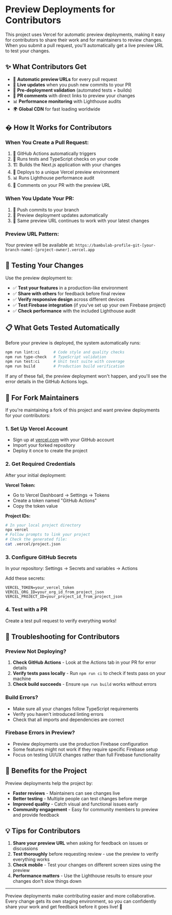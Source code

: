 # Preview Deployments for Contributors

This project uses Vercel for automatic preview deployments, making it easy for contributors to share their work and for maintainers to review changes. When you submit a pull request, you'll automatically get a live preview URL to test your changes.

## ✨ What Contributors Get

- 🚀 **Automatic preview URLs** for every pull request
- 🔄 **Live updates** when you push new commits to your PR
- 🧪 **Pre-deployment validation** (automated tests + builds)
- 💬 **PR comments** with direct links to preview your changes
- 📊 **Performance monitoring** with Lighthouse audits
- 🌍 **Global CDN** for fast loading worldwide

## � How It Works for Contributors

### When You Create a Pull Request:
1. 🔄 GitHub Actions automatically triggers
2. 🧪 Runs tests and TypeScript checks on your code
3. 🏗️ Builds the Next.js application with your changes
4. 🚀 Deploys to a unique Vercel preview environment
5. 📊 Runs Lighthouse performance audit
6. 💬 Comments on your PR with the preview URL

### When You Update Your PR:
1. 🔄 Push commits to your branch
2. 🔄 Preview deployment updates automatically
3. 💬 Same preview URL continues to work with your latest changes

### Preview URL Pattern:
Your preview will be available at:
`https://bambulab-profile-git-[your-branch-name]-[project-owner].vercel.app`

## 🧪 Testing Your Changes

Use the preview deployment to:
- ✅ **Test your features** in a production-like environment
- ✅ **Share with others** for feedback before final review
- ✅ **Verify responsive design** across different devices
- ✅ **Test Firebase integration** (if you've set up your own Firebase project)
- ✅ **Check performance** with the included Lighthouse audit

## 📋 What Gets Tested Automatically

Before your preview is deployed, the system automatically runs:

```bash
npm run lint:ci      # Code style and quality checks
npm run type-check   # TypeScript validation
npm run test:ci      # Unit test suite with coverage
npm run build        # Production build verification
```

If any of these fail, the preview deployment won't happen, and you'll see the error details in the GitHub Actions logs.

## 🔧 For Fork Maintainers

If you're maintaining a fork of this project and want preview deployments for your contributors:

### 1. Set Up Vercel Account
- Sign up at [vercel.com](https://vercel.com) with your GitHub account
- Import your forked repository
- Deploy it once to create the project

### 2. Get Required Credentials
After your initial deployment:

**Vercel Token:**
- Go to Vercel Dashboard → Settings → Tokens
- Create a token named "GitHub Actions"
- Copy the token value

**Project IDs:**
```bash
# In your local project directory
npx vercel
# Follow prompts to link your project
# Check the generated file:
cat .vercel/project.json
```

### 3. Configure GitHub Secrets
In your repository: Settings → Secrets and variables → Actions

Add these secrets:
```
VERCEL_TOKEN=your_vercel_token
VERCEL_ORG_ID=your_org_id_from_project_json  
VERCEL_PROJECT_ID=your_project_id_from_project_json
```

### 4. Test with a PR
Create a test pull request to verify everything works!

## 🐛 Troubleshooting for Contributors

### Preview Not Deploying?
1. **Check GitHub Actions** - Look at the Actions tab in your PR for error details
2. **Verify tests pass locally** - Run `npm run ci` to check if tests pass on your machine
3. **Check build succeeds** - Ensure `npm run build` works without errors

### Build Errors?
- Make sure all your changes follow TypeScript requirements
- Verify you haven't introduced linting errors
- Check that all imports and dependencies are correct

### Firebase Errors in Preview?
- Preview deployments use the production Firebase configuration
- Some features might not work if they require specific Firebase setup
- Focus on testing UI/UX changes rather than full Firebase functionality

## 🌟 Benefits for the Project

Preview deployments help the project by:
- **Faster reviews** - Maintainers can see changes live
- **Better testing** - Multiple people can test changes before merge
- **Improved quality** - Catch visual and functional issues early
- **Community engagement** - Easy for community members to preview and provide feedback

## 💡 Tips for Contributors

1. **Share your preview URL** when asking for feedback on issues or discussions
2. **Test thoroughly** before requesting review - use the preview to verify everything works
3. **Check mobile** - Test your changes on different screen sizes using the preview
4. **Performance matters** - Use the Lighthouse results to ensure your changes don't slow things down

---

Preview deployments make contributing easier and more collaborative. Every change gets its own staging environment, so you can confidently share your work and get feedback before it goes live! 🚀

